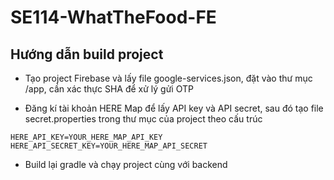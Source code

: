 # SE114-WhatTheFood-FE

## Hướng dẫn build project

- Tạo project Firebase và lấy file google-services.json, đặt vào thư mục /app, cần xác thực SHA để xử lý gửi OTP

- Đăng kí tài khoản HERE Map để lấy API key và API secret, sau đó tạo file secret.properties trong thư mục của project theo cấu trúc

```
HERE_API_KEY=YOUR_HERE_MAP_API_KEY
HERE_API_SECRET_KEY=YOUR_HERE_MAP_API_SECRET
```

- Build lại gradle và chạy project cùng với backend
